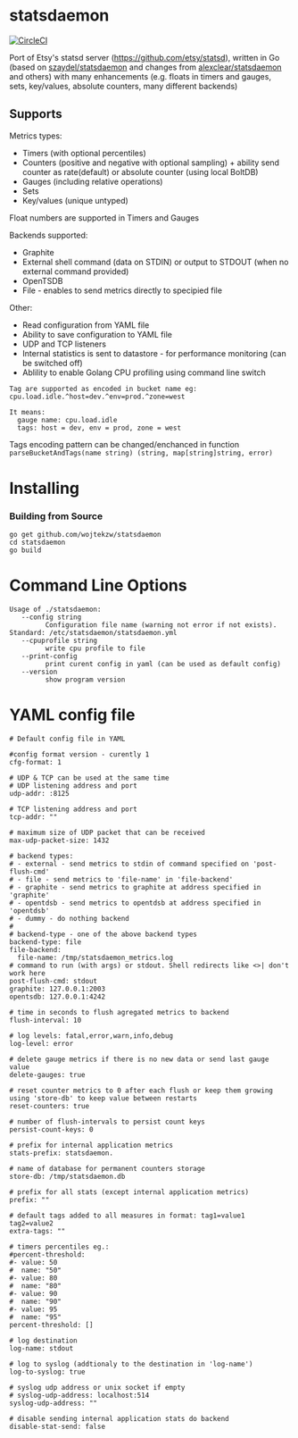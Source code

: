statsdaemon
==========
[![CircleCI](https://circleci.com/gh/wojtekzw/statsdaemon.svg?style=svg)](https://circleci.com/gh/wojtekzw/statsdaemon)


Port of Etsy's statsd server (https://github.com/etsy/statsd), written in Go (based on
  [szaydel/statsdaemon](https://github.com/szaydel/statsdaemon) and changes from
  [alexclear/statsdaemon](https://github.com/alexclear/statsdaemon) and others)
  with many enhancements (e.g. floats in timers and gauges, sets, key/values, absolute counters, many different backends)

Supports
--------
Metrics types:
* Timers (with optional percentiles)
* Counters (positive and negative with optional sampling) + ability send counter as rate(default) or absolute counter (using local BoltDB)
* Gauges (including relative operations)
* Sets
* Key/values (unique untyped)

Float numbers are supported in Timers and  Gauges

Backends supported:
* Graphite
* External shell command (data on STDIN) or output to STDOUT (when no external command provided)
* OpenTSDB
* File - enables to send metrics directly to specipied file

Other:
* Read configuration from YAML file
* Ability to save configuration to YAML file
* UDP and TCP listeners
* Internal statistics is sent to datastore - for performance monitoring (can be switched off)
* Ablility to enable  Golang CPU profiling using command line switch 

```
Tag are supported as encoded in bucket name eg:
cpu.load.idle.^host=dev.^env=prod.^zone=west

It means:
  gauge name: cpu.load.idle
  tags: host = dev, env = prod, zone = west
```
Tags encoding pattern can be changed/enchanced in function `parseBucketAndTags(name string) (string, map[string]string, error)`


Installing
==========
### Building from Source
```
go get github.com/wojtekzw/statsdaemon
cd statsdaemon
go build
```


Command Line Options
====================

```
Usage of ./statsdaemon:
   --config string
         Configuration file name (warning not error if not exists). Standard: /etc/statsdaemon/statsdaemon.yml
   --cpuprofile string
         write cpu profile to file
   --print-config
         print curent config in yaml (can be used as default config)
   --version
         show program version
```


YAML config file
===================
```
# Default config file in YAML

#config format version - curently 1 
cfg-format: 1

# UDP & TCP can be used at the same time
# UDP listening address and port
udp-addr: :8125

# TCP listening address and port
tcp-addr: ""

# maximum size of UDP packet that can be received
max-udp-packet-size: 1432

# backend types: 
# - external - send metrics to stdin of command specified on 'post-flush-cmd'
# - file - send metrics to 'file-name' in 'file-backend'
# - graphite - send metrics to graphite at address specified in 'graphite'
# - opentdsb - send metrics to opentdsb at address specified in 'opentdsb'
# - dummy - do nothing backend
#
# backend-type - one of the above backend types
backend-type: file
file-backend:
  file-name: /tmp/statsdaemon_metrics.log
# command to run (with args) or stdout. Shell redirects like <>| don't work here  
post-flush-cmd: stdout
graphite: 127.0.0.1:2003
opentsdb: 127.0.0.1:4242

# time in seconds to flush agregated metrics to backend
flush-interval: 10

# log levels: fatal,error,warn,info,debug
log-level: error

# delete gauge metrics if there is no new data or send last gauge value 
delete-gauges: true

# reset counter metrics to 0 after each flush or keep them growing using 'store-db' to keep value between restarts 
reset-counters: true

# number of flush-intervals to persist count keys
persist-count-keys: 0

# prefix for internal application metrics
stats-prefix: statsdaemon.

# name of database for permanent counters storage
store-db: /tmp/statsdaemon.db

# prefix for all stats (except internal application metrics)
prefix: ""

# default tags added to all measures in format: tag1=value1 tag2=value2
extra-tags: ""

# timers percentiles eg.:
#percent-threshold:  
#- value: 50
#  name: "50"
#- value: 80
#  name: "80"
#- value: 90
#  name: "90"
#- value: 95
#  name: "95"
percent-threshold: []

# log destination
log-name: stdout

# log to syslog (addtionaly to the destination in 'log-name')
log-to-syslog: true

# syslog udp address or unix socket if empty 
# syslog-udp-address: localhost:514
syslog-udp-address: ""

# disable sending internal application stats do backend
disable-stat-send: false

```